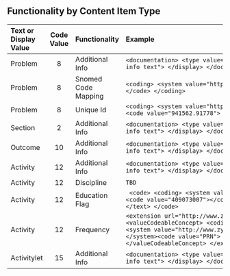 ## Functionality by Content Item Type

| Text or Display Value   | Code Value    |   Functionality|   Example|
| :---------------- | :-----------: | :---------- | :---------- |
|Problem|8|Additional Info| ``` <documentation> <type value="documentation"></type> <display value="additional info text"> </display> </documentation> ```|
|Problem|8|Snomed Code Mapping|``` <coding> <system value="http://snomed.info/sct"></system> <code value="370388006"> </code> </coding> ```|
|Problem|8|Unique Id| ``` <coding> <system value="http://www.zynxhealth.com/codings/problems"> </system><code value="941562.91778"> </code> </coding> ```|
|Section|2|Additional Info| ``` <documentation> <type value="documentation"></type> <display value="additional info text"> </display> </documentation> ```|
|Outcome|10|Additional Info| ``` <documentation> <type value="documentation"></type> <display value="additional info text"> </display> </documentation>  ```|
|Activity|12|Additional Info| ``` <documentation> <type value="documentation"></type> <display value="additional info text"> </display> </documentation>  ```|
|Activity|12|Discipline| ``` TBD  ``` |
|Activity|12|Education Flag|```  <code> <coding> <system value="http://snomed.info/sct"></system> <code value="409073007"></code> </coding> <text value="Education (procedure)"> </text> </code>  ```|
|Activity|12|Frequency| ``` <extension url="http://www.zynxhealth.com/fhir/StructureDefinition/frequency"> <valueCodeableConcept> <coding> <system value="http://www.zynxhealth.com/fhir/StructureDefinition/frequency/code"> </system><code value="PRN"> </code></coding><text value="PRN - as needed"> </text></valueCodeableConcept> </extension> ``` |
|Activitylet|15|Additional Info| ``` <documentation> <type value="documentation"></type> <display value="additional info text"> </display> </documentation>  ```|
